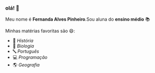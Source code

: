### olá! 👋

 Meu nome é **Fernanda Alves Pinheiro**.Sou aluna do **ensino médio** 📚

Minhas matérias favoritas são 😄:

- 📖 *História*
- 🌱 *Biologia*
- 🔤 *Português*
- 💻 *Programação*
- 🌎 *Geografia*

